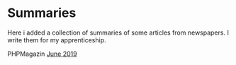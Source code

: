 # Summaries

Here i added a collection of summaries of some articles from newspapers.
I write them for my apprenticeship.

PHPMagazin
[June 2019](phpmagazin/2019/june/README.md)
